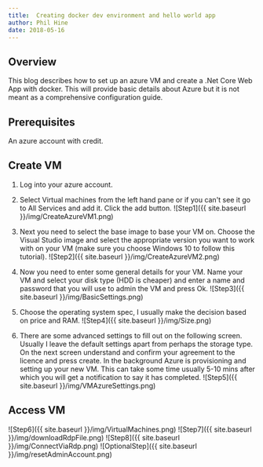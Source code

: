 ```yaml
---
title:  Creating docker dev environment and hello world app
author: Phil Hine
date: 2018-05-16
--- 
```


## Overview
This blog describes how to set up an azure VM and create a .Net Core Web App with docker. This will provide basic details about Azure but it is not meant as a comprehensive configuration guide.

## Prerequisites
An azure account with credit.

## Create VM

1) Log into your azure account.

2) Select Virtual machines from the left hand pane or if you can't see it go to All Services and add it. Click the add button.
![Step1]({{ site.baseurl }}/img/CreateAzureVM1.png)

3) Next you need to select the base image to base your VM on. Choose the Visual Studio image and select the appropriate version you want to work with on your VM (make sure you choose Windows 10 to follow this tutorial).
![Step2]({{ site.baseurl }}/img/CreateAzureVM2.png)

4) Now you need to enter some general details for your VM. Name your VM and select your disk type (HDD is cheaper) and enter a name and password that you will use to admin the VM and press Ok.
![Step3]({{ site.baseurl }}/img/BasicSettings.png)


5)  Choose the operating system spec, I usually make the decision based on price and RAM.
![Step4]({{ site.baseurl }}/img/Size.png)

6) There are some advanced settings to fill out on the following screen. Usually I leave the default settings apart from perhaps the storage type. On the next screen understand and confirm your agreement to the licence and press create. In the background Azure is provisioning and setting up your new VM. This can take some time usually 5-10 mins after which you will get a notification to say it has completed.
![Step5]({{ site.baseurl }}/img/VMAzureSettings.png)

## Access VM
![Step6]({{ site.baseurl }}/img/VirtualMachines.png)
![Step7]({{ site.baseurl }}/img/downloadRdpFile.png)
![Step8]({{ site.baseurl }}/img/ConnectViaRdp.png)
![OptionalStep]({{ site.baseurl }}/img/resetAdminAccount.png)

